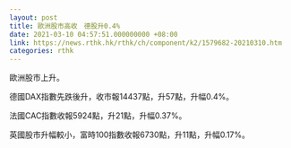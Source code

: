 ```yaml
---
layout: post
title: 歐洲股市高收　德股升0.4%
date: 2021-03-10 04:57:51.000000000 +08:00
link: https://news.rthk.hk/rthk/ch/component/k2/1579682-20210310.htm
categories: rthk
---
```


歐洲股市上升。

德國DAX指數先跌後升，收市報14437點，升57點，升幅0.4%。

法國CAC指數收報5924點，升21點，升幅0.37%。

英國股市升幅較小，富時100指數收報6730點，升11點，升幅0.17%。
